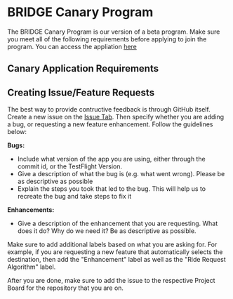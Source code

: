 # BRIDGE Canary Program

The BRIDGE Canary Program is our version of a beta program. Make sure you meet all of the following requirements before applying to join the program. You can access the appliation [here](bridgeridesharing-app.firebaseio.com)

## Canary Application Requirements



## Creating Issue/Feature Requests

The best way to provide contructive feedback is through GitHub itself. Create a new issue on the [Issue Tab](https://github.com/BK1031/BRIDGE-Rider-ios/issues). Then specify whether you are adding a bug, or requesting a new feature enhancement. Follow the guidelines below:

**Bugs:**
- Include what version of the app you are using, either through the commit id, or the TestFlight Version.
- Give a description of what the bug is (e.g. what went wrong). Please be as descriptive as possible
- Explain the steps you took that led to the bug. This will help us to recreate the bug and take steps to fix it

**Enhancements:**
- Give a description of the enhancement that you are requesting. What does it do? Why do we need it? Be as descriptive as possible.

Make sure to add additional labels based on what you are asking for. For example, if you are requesting a new feature that automatically selects the destination, then add the "Enhancement" label as well as the "Ride Request Algorithm" label.

After you are done, make sure to add the issue to the respective Project Board for the repository that you are on.